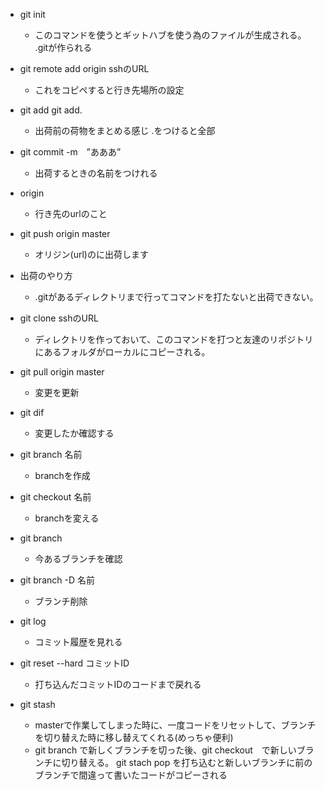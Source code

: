 - git init

    - このコマンドを使うとギットハブを使う為のファイルが生成される。
    .gitが作られる

- git remote add origin sshのURL

    - これをコピペすると行き先場所の設定


- git add git add.

    - 出荷前の荷物をまとめる感じ
    .をつけると全部
- git commit -m　”あああ”

    - 出荷するときの名前をつけれる
- origin

    - 行き先のurlのこと
- git push origin master

    - オリジン(url)のに出荷します
- 出荷のやり方

    - .gitがあるディレクトリまで行ってコマンドを打たないと出荷できない。
- git clone sshのURL

    - ディレクトリを作っておいて、このコマンドを打つと友達のリポジトリにあるフォルダがローカルにコピーされる。
- git pull origin master

    - 変更を更新

- git dif

    - 変更したか確認する

- git branch 名前

    - branchを作成

- git checkout 名前

    - branchを変える

- git branch

    - 今あるブランチを確認

- git branch -D 名前

    - ブランチ削除

- git log

    - コミット履歴を見れる

- git reset --hard コミットID
    - 打ち込んだコミットIDのコードまで戻れる

- git stash

    - masterで作業してしまった時に、一度コードをリセットして、ブランチを切り替えた時に移し替えてくれる(めっちゃ便利)
    - git branch で新しくブランチを切った後、git checkout　で新しいブランチに切り替える。
    git stach pop  を打ち込むと新しいブランチに前のブランチで間違って書いたコードがコピーされる
